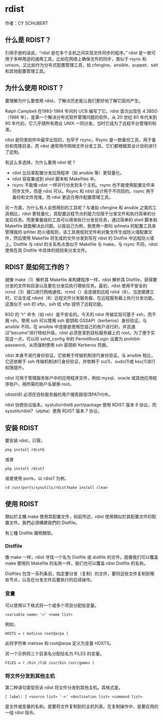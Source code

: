 # rdist

作者：CY SCHUBERT

## 什么是 RDIST？

引用手册的话说，“rdist 是在多个主机之间实现文件同步的程序。” rdist 是一款可用于多种用途的通用工具，比如在网络上确保文件的同步，类似于 rsync 和 unison。又比如作为分布式配置管理工具，如 cfengine、ansible、puppet、salt 和其他配置管理工具。

## 为什么使用 RDIST？

要理解为什么要使用 rdist，了解点历史能让我们更好地了解它因何产生。

Ralph Campbell 在1983-1984 年间的 UCB 编写了它。rdist 首次出现在 4.3BSD（1986 年），是第一个解决分布式软件管理问题的软件。从 20 世纪 80 年代末到 90 年代初，它几乎随所有商业 UNIX 一同分发。当时它成为了远程平台管理的标准。

rdist 是同类软件中最早出现的，也早于 rsync。Rsync 是一款备份工具，用于备份和克隆目录，而 rdist 通常用作网络文件分发工具。它们都根据其设计目的进行了定制。

有这么多选择，为什么要用 rdist 呢？

* rdist 比后辈配置分发应用程序（如 ansible 等）更轻量化。
* rdist 容易集成到 shell 脚本和 Makefiles 中。
* rsync 不能像 rdist 一样并行分发到多个主机。rsync 也不能使用配置文件来同步文件，但是 rdist 可以。Rsync 和 rdist 设计用于不同目的，rsync 用于备份和文件克隆，而 rdist 更适合用作配置管理工具。

另一方面，为什么有人会想用别的工具呢？与诸如 cfengine 和 ansible 之类的工具相比，rdist 更轻量化，其配置远程节点的能力仅限于分发文件和执行简单的分发后任务。而更重量级的工具可以用来执行分发前任务，通过简单的 shell 脚本和 Makefile 就能解决此问题。以我自己为例，我使用一款叫 ipfmeta 的配置工具来管理我的 ipfilter 防火墙规则，该工具用规则文件和对象文件生成防火墙配置文件，然后使用 Makefile 将生成的文件分发到写在 rdist 的 Distfile 中远程防火墙上。Distfile 与 rdist 的关系有点类似于 Makefile 与 make。与 rsync 不同，rdist 使用在其 Distfile 中具体的规则来分发文件。

## RDIST 是如何工作的？

就像 make（1）解析其 Makefile 来构建程序一样，rdist 解析其 Distfile，获得要分发的文件和目录以及要在分发后执行哪些任务。最初，rdist 使用不安全的 rcmd（3）接口进行网络通信。rcmd（）会连接到远程 rshd（8）。当连接建立时，它会生成 rdistd（8）远程文件分发服务器，在远程服务器上执行分发功能。这类似于 ssh 的 sftp，ssh 给 sftp 提供了远程功能。

BSD 的 “r” 命令（如 rsh）是不安全的。今天的 rdist 传输实现可基于 ssh，而不用 rsh。使用 ssh 可以使用 ssh 密钥和 GSSAPI（kerberos）身份验证。与 ansible 不同，在 ansible 中连接是使用您自己的账户进行的，并且通过“become”进行特权升级，rdist 必须登录到目标服务器上的 root。为了便于实现这一点，可以将 sshd_config 中的 PermitRootLogin 设置为 prohibit-password，从而强制使用 ssh 密钥和 Kerberos 凭据。

rdist 本身不进行身份验证。它依赖于传输机制进行身份验证。与 ansible 相比，它还依赖于 ssh 传输机制进行身份验证，并依赖于 su(1)、sudo(1)或 ksu(1)进行权限提升。

rdist 可用于管理服务账户中的应用程序文件，例如 mysql、oracle 或其他应用程序账户。用所需的账户名替换 root。

rdistd(8) 必须在目标服务器的用户搜索路径($PATH)中。

rdist 协商协议版本。systuils/rdist6 port/package 使用 RDIST 版本 6 协议，而 sysutils/rdist7（alpha）使用 RDIST 版本 7 协议。

## 安装 RDIST

要安装 rdist，只需，

`pkg install rdist6`

 或者

`pkg install rdist7`

或者使用 ports，以 rdist7 为例，

`cd /usr/ports/sysutils/rdist7make install clean`

## 使用 RDIST

類似於主機 make 使用其配置文件，如前所述，rdist 使用類似於其配置文件的配置文件。我們必須構建我們的 Distfile。

有三種 Distfile 聲明類型。

### Distfile

像 make 一样，rdist 寻找一个名为 Distfile 或 distfile 的文件。就像我们可以覆盖 make 使用的 Makefile 的名称一样，我们也可以覆盖 rdist Distfile 的名称。

Distfiles 包含一系列条目，指定要分发（复制）的文件，要将这些文件复制到哪些节点，以及在分发文件后要执行的后续操作。

### 变量

可以使用以下格式将一个或多个项目分配给变量。

`<variable name> '=' <name list>`

 例如，

`HOSTS = ( matisse root@arpa )`

此将字符串 matisse 和 root@arpa 定义为变量 HOSTS。

另一个示例将三个目录名分配给名为 FILES 的变量。

`FILES = ( /bin /lib /usr/bin /usr/games )`

### 将文件分发到其他主机

第二种语句类型告诉 rdist 将文件分发到其他主机。其格式是，

`[ label: ] <source list> '->' <destination list> <command list>`

是文件或变量的名称。是要将文件复制到的主机列表。在复制操作中，是要应用的一组 rdist 指令。
